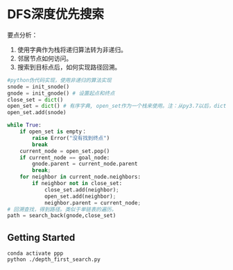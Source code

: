 # DFS深度优先搜索

要点分析：
1. 使用字典作为栈将递归算法转为非递归。
2. 邻居节点如何访问。
3. 搜索到目标点后，如何实现路径回溯。

```python
#python伪代码实现，使用非递归的算法实现
snode = init_snode()
gnode = init_gnode() # 设置起点和终点
close_set = dict()
open_set = dict() # 有序字典, open_set作为一个栈来使用。注：从py3.7以后，dict都是有序字典
open_set.add(snode)

while True:
    if open_set is empty：
    	raise Error("没有找到终点")
    	break
    current_node = open_set.pop()
    if current_node == goal_node:
        gnode.parent = current_node.parent
        break;
    for neighbor in current_node.neighbors:
        if neighbor not in close_set:
            close_set.add(neighbor);
            open_set.add(neighbor);
            neighbor.parent = current_node;
# 回溯查找，得到路径。类似于单链表的遍历。
path = search_back(gnode,close_set)
```

## Getting Started

```shell
conda activate ppp
python ./depth_first_search.py
```

